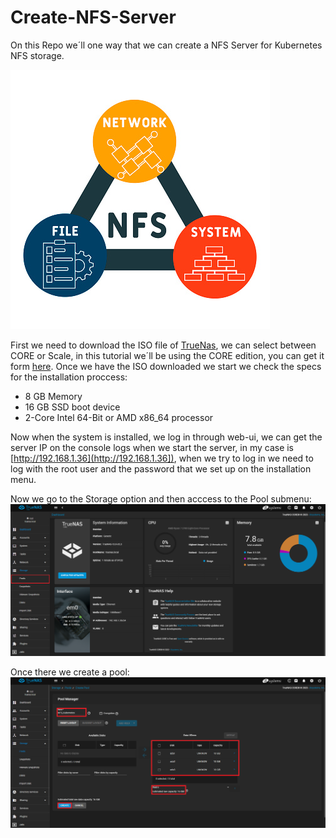 # Create-NFS-Server

On this Repo we´ll one way that we can create a NFS Server for Kubernetes NFS storage.

![alt text](https://github.com/DockerSailor/Create-NFS-Server/blob/main/nfs.jpg?raw=true)

First we need to download the ISO file of [TrueNas](https://www.truenas.com/), we can select between CORE or Scale, in this tutorial we´ll be using the CORE edition, you can get it form [here](https://www.truenas.com/truenas-core/).
Once we have the ISO downloaded we start we check the specs for the installation proccess:

- 8 GB Memory
- 16 GB SSD boot device
- 2-Core Intel 64-Bit or AMD x86_64 processor

Now when the system is installed, we log in through web-ui, we can get the server IP on the console logs when we start the server, in my case is [http://192.168.1.36](http://192.168.1.36]), when we try to log in we need to log with the root user and the password that we set up on the installation menu.

Now we go to the Storage option and then acccess to the Pool submenu:
![alt text](https://github.com/DockerSailor/Create-NFS-Server/blob/main/storage.png?raw=true)

Once there we create a pool:
![alt text](https://github.com/DockerSailor/Create-NFS-Server/blob/main/pool.png?raw=true)
